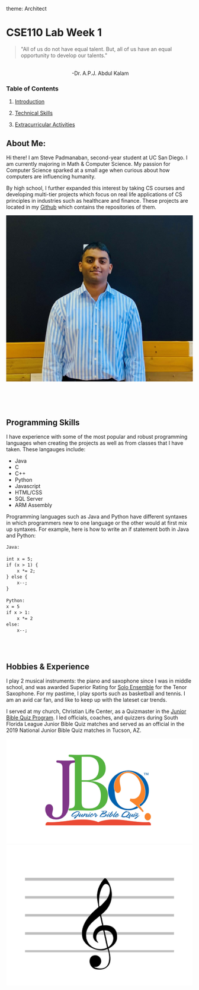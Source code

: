 theme: Architect
# CSE110 Lab Week 1
>"All of us do not have equal talent. But, all of us have an equal opportunity to develop our talents."    
<br>
&nbsp;&nbsp;&nbsp;&nbsp;&nbsp;&nbsp;&nbsp;&nbsp;&nbsp;&nbsp;&nbsp;&nbsp;&nbsp;&nbsp;&nbsp;&nbsp;&nbsp;&nbsp;&nbsp;&nbsp;&nbsp;&nbsp;&nbsp;&nbsp;&nbsp;&nbsp;&nbsp;&nbsp;&nbsp;&nbsp;&nbsp;&nbsp;&nbsp;&nbsp;&nbsp;&nbsp;&nbsp;&nbsp;&nbsp;&nbsp;&nbsp;&nbsp;&nbsp;&nbsp; -Dr. A.P.J. Abdul Kalam

### Table of Contents
1. [Introduction](#about-me)

2. [Technical Skills](#programming-skills)

3. [Extracurricular Activities](#hobbies--experience)


## **About Me**:
Hi there! I am Steve Padmanaban,
second-year student at UC San Diego. I am currently majoring in Math & Computer Science. My passion for Computer Science sparked at a small age when curious about how computers are influencing humanity.

By high school, I further expanded this interest by taking CS courses and developing multi-tier projects which focus on real life applications of CS principles in industries such as healthcare and finance. These projects are located in my [Github](https://www.github.com/spadmanaban25) which contains the repositories of them.

![Steve Picture](./Steve%20Picture.jpg)

<br>
<br>
<br>

## **Programming Skills**
I have experience with some of the most popular and robust programming languages when creating the projects as well as from classes that I have taken. These langauges include:

* Java
* C
* C++
* Python
* Javascript
* HTML/CSS
* SQL Server
* ARM Assembly

Programming languages such as Java and Python have different syntaxes in which programmers new to one language or the other would at first mix up syntaxes. For example, here is how to write an if statement both in Java and Python:

```
Java:             
                    
int x = 5;
if (x > 1) {
    x *= 2;
} else {
    x--;
}   

Python:                
x = 5
if x > 1:
    x *= 2
else:                         
    x--;

```
<br><br>
## **Hobbies & Experience**
I play 2 musical instruments: the piano and saxophone since I was in middle school, and was awarded Superior Rating for [Solo Ensemble](https://fba.flmusiced.org/mpa/state-solo-ensemble/) for the Tenor Saxophone. For my pastime, I play sports such as basketball and tennis. I am an avid car fan, and like to keep up with the lateset car trends. 

I served at my church, Christian Life Center, as a Quizmaster in the [Junior Bible Quiz Program](https://kidmin.ag.org/ministries/JBQ/overview). I led officials, coaches, and quizzers during South Florida League Junior Bible Quiz matches and served as an official in the 2019 National Junior Bible Quiz matches in Tucson, AZ.

![JBQ](JBQ.jpg)
![Music Symbol](Music%20Symbol.jpg)
